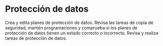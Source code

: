Protección de datos
===================

Crea y edita planes de protección de datos. Revisa las tareas de copia de seguridad, mantén programaciones y comprueba si los planes de protección de datos tienen un estado correcto o incorrecto. Revisa y realiza tareas de protección de datos.
